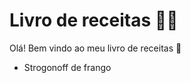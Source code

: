 # Livro de receitas :man_cook:

Olá! Bem vindo ao meu livro de receitas​ :wave:

- Strogonoff de frango